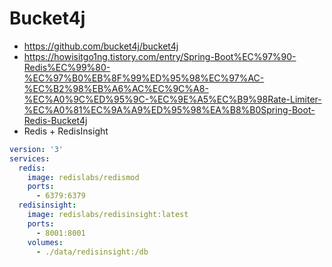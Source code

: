 # Bucket4j
* https://github.com/bucket4j/bucket4j
* https://howisitgo1ng.tistory.com/entry/Spring-Boot%EC%97%90-Redis%EC%99%80-%EC%97%B0%EB%8F%99%ED%95%98%EC%97%AC-%EC%B2%98%EB%A6%AC%EC%9C%A8-%EC%A0%9C%ED%95%9C-%EC%9E%A5%EC%B9%98Rate-Limiter-%EC%A0%81%EC%9A%A9%ED%95%98%EA%B8%B0Spring-Boot-Redis-Bucket4j
* Redis + RedisInsight
```yaml
version: '3'
services:
  redis:
    image: redislabs/redismod
    ports:
      - 6379:6379
  redisinsight:
    image: redislabs/redisinsight:latest
    ports:
      - 8001:8001
    volumes:
      - ./data/redisinsight:/db
```